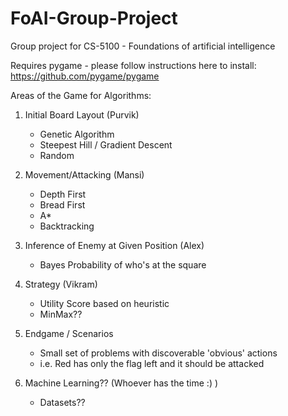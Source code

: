# FoAI-Group-Project
Group project for CS-5100 - Foundations of artificial intelligence


Requires pygame - please follow instructions here to install:
https://github.com/pygame/pygame


Areas of the Game for Algorithms:

1. Initial Board Layout (Purvik)
	- Genetic Algorithm
	- Steepest Hill / Gradient Descent
	- Random

2. Movement/Attacking (Mansi)
	- Depth First
	- Bread First
	- A*
	- Backtracking

3. Inference of Enemy at Given Position (Alex)
	- Bayes Probability of who's at the square

4. Strategy (Vikram)
	- Utility Score based on heuristic
	- MinMax??

5. Endgame / Scenarios
	- Small set of problems with discoverable 'obvious' actions
	- i.e. Red has only the flag left and it should be attacked

6. Machine Learning?? (Whoever has the time :) )
	- Datasets??